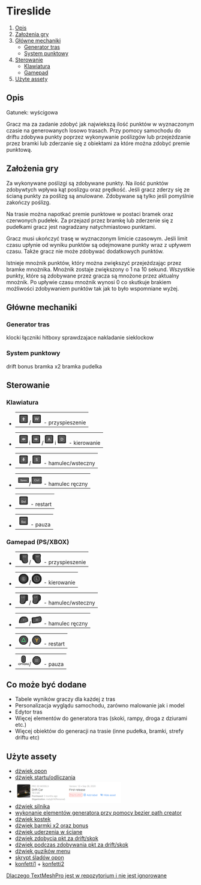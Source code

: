 # Tireslide
1. [Opis](#Opis)
2. [Założenia gry](#Założenia-gry)
3. [Główne mechaniki](#Główne-mechaniki)
    - [Generator tras](#Generator-tras)
    - [System punktowy](#System-punktowy)
4. [Sterowanie](#Sterowanie)
    - [Klawiatura](#Klawiatura)
    - [Gamepad](#Gamepad-(PS/XBOX))
5. [Użyte assety](#Użyte-assety)

## Opis
Gatunek: wyścigowa

Gracz ma za zadanie zdobyć jak najwiekszą ilość punktów w wyznaczonym czasie na generowanych losowo trasach. Przy pomocy samochodu do driftu zdobywa punkty poprzez wykonywanie poślizgów lub przejeżdzanie przez bramki lub zderzanie się z obiektami za które można zdobyć premie punktową.

## Założenia gry
Za wykonywane poślizgi są zdobywane punkty. Na ilość punktów zdobywtych wpływa kąt poslizgu oraz prędkość. Jeśli gracz zderzy się ze ścianą punkty za poślizg są anulowane. Zdobywane są tylko jeśli pomyślnie zakończy poślizg.

Na trasie można napotkać premie punktowe w postaci bramek oraz czerwonych pudełek. Za przejazd przez bramkę lub zderzenie się z pudełkami gracz jest nagradzany natychmiastowo punktami.

Gracz musi ukończyć trasę w wyznaczonym limicie czasowym. Jeśli limit czasu upłynie od wyniku punktów są odejmowane punkty wraz z upływem czasu. Także gracz nie może zdobywać dodatkowych punktów.

Istnieje mnożnik punktów, który można zwiększyć przejeżdzając przez bramke mnożnika. Mnożnik zostaje zwiększony o 1 na 10 sekund. Wszystkie punkty, które są zdobywane przez gracza są mnożone przez aktualny mnożnik. Po upływie czasu mnożnik wynosi 0 co skutkuje brakiem możliwości zdobywaniem punktów tak jak to było wspomniane wyżej.

## Główne mechaniki
### Generator tras
klocki
łączniki
hitboxy sprawdzajace nakladanie sieklockow
### System punktowy
drift 
bonus bramka
x2 bramka
pudelka

## Sterowanie
### Klawiatura
- <table><tr><td valign="middle"><img width="30px" src="Key_Prompts/Keyboard_Mouse/Dark/Arrow_Up_Key_Dark.png">/<img width="30px" src="Key_Prompts/Keyboard_Mouse/Dark/W_Key_Dark.png"> - przyspieszenie</td></tr></table>
- <table><tr><td valign="middle"><img width="30px" src="Key_Prompts/Keyboard_Mouse/Dark/Arrow_Left_Key_Dark.png">i<img width="30px" src="Key_Prompts/Keyboard_Mouse/Dark/Arrow_Right_Key_Dark.png">/<img width="30px" src="Key_Prompts/Keyboard_Mouse/Dark/A_Key_Dark.png">i<img width="30px" src="Key_Prompts/Keyboard_Mouse/Dark/D_Key_Dark.png"> - kierowanie</td></tr></table>
- <table><tr><td valign="middle"><img width="30px" src="Key_Prompts/Keyboard_Mouse/Dark/Arrow_Down_Key_Dark.png">/<img width="30px" src="Key_Prompts/Keyboard_Mouse/Dark/S_Key_Dark.png"> - hamulec/wsteczny</td></tr></table>
- <table><tr><td valign="middle"><img width="30px" src="Key_Prompts/Keyboard_Mouse/Dark/Space_Key_Dark.png">/<img width="30px" src="Key_Prompts/Keyboard_Mouse/Dark/Ctrl_Key_Dark.png"> - hamulec ręczny</td></tr></table>
- <table><tr><td valign="middle"><img width="30px" src="Key_Prompts/Keyboard_Mouse/Dark/Del_Key_Dark.png"> - restart</td></tr></table>
- <table><tr><td valign="middle"><img width="30px" src="Key_Prompts/Keyboard_Mouse/Dark/Esc_Key_Dark.png"> - pauza</td></tr></table>

### Gamepad (PS/XBOX)
- <table><tr><td valign="middle"><img width="30px" src="Key_Prompts/PS4/PS4_R2.png">/<img width="30px" src="Key_Prompts/Xbox One/XboxOne_RT.png"> - przyspieszenie</td></tr></table>
- <table><tr><td valign="middle"><img width="30px" src="Key_Prompts/PS4/PS4_Left_Stick.png">/<img width="30px" src="Key_Prompts/Xbox One/XboxOne_Left_Stick.png"> - kierowanie</td></tr></table>
- <table><tr><td valign="middle"><img width="30px" src="Key_Prompts/PS4/PS4_L2.png">/<img width="30px" src="Key_Prompts/Xbox One/XboxOne_LT.png"> - hamulec/wsteczny</td></tr></table>
- <table><tr><td valign="middle"><img width="30px" src="Key_Prompts/PS4/PS4_R1.png">/<img width="30px" src="Key_Prompts/Xbox One/XboxOne_RB.png"> - hamulec ręczny</td></tr></table>
- <table><tr><td valign="middle"><img width="30px" src="Key_Prompts/PS4/PS4_Triangle.png">/<img width="30px" src="Key_Prompts/Xbox One/XboxOne_Y.png"> - restart</td></tr></table>
- <table><tr><td valign="middle"><img width="30px" src="Key_Prompts/PS4/PS4_Options.png">/<img width="30px" src="Key_Prompts/Xbox One/XboxOne_Menu.png"> - pauza</td></tr></table>


## Co może być dodane
 - Tabele wyników graczy dla każdej z tras
 - Personalizacja wyglądu samochodu, zarówno malowanie jak i model
 - Edytor tras
 - Więcej elementów do generatora tras (skoki, rampy, droga z dziurami etc.)
 - Więcej obiektów do generacji na trasie (inne pudełka, bramki, strefy driftu etc)


## Użyte assety
 - [dźwięk opon](https://randyol.home.xs4all.nl/wavgeluiden/wav_geluiden.htm)
 - [dźwięk startu/odliczania](https://freesound.org/people/JustInvoke/sounds/446142/)
 - <img style="height: 60px; vertical-align: middle;" src="driftCar.png">
 - [dźwięk silnika](https://assetstore.unity.com/packages/audio/sound-fx/transportation/rotary-x8-free-engine-sound-pack-106119)
 - [wykonanie elementów generatora przy pomocy bezier path creator](https://assetstore.unity.com/packages/tools/utilities/b-zier-path-creator-136082)
 - [dźwięk kostek](https://freesound.org/people/AxelSpeller/sounds/369746/)
 - [dźwięk barmki x2 oraz bonus](https://freesound.org/people/Tetoszka/sounds/541499/)
 - [dźwięk uderzenia w ściane](https://freesound.org/people/thecoolcookie17/sounds/573047/)
 - [dźwięk zdobycia pkt za drift/skok](https://freesound.org/people/qubodup/sounds/60013/)
 - [dźwięk podczas zdobywania pkt za drift/skok](https://freesound.org/people/Joao_Janz/sounds/482653/)
 - [dźwięk guzików menu](https://freesound.org/people/suntemple/sounds/253172/)
 - [skrypt śladów opon](https://github.com/Nition/UnitySkidmarks)
 - [konfetti1](https://freesound.org/people/Breviceps/sounds/458398/) + [konfetti2](https://freesound.org/people/themfish/sounds/45825/)

[Dlaczego TextMeshPro jest w repozytorium i nie jest ignorowane](https://github.com/game-ci/unity-actions/issues/62)
